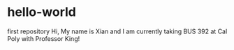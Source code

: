 # hello-world
first repository
Hi, My name is Xian and I am currently taking BUS 392 at Cal Poly with Professor King!
